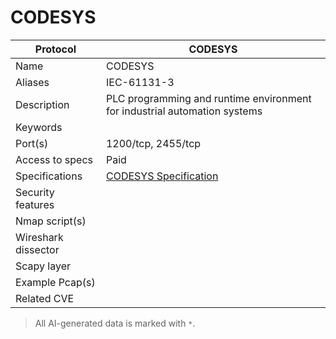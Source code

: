 # CODESYS

| Protocol | CODESYS |
|---|---|
| Name | CODESYS |
| Aliases | IEC-61131-3 |
| Description | PLC programming and runtime environment for industrial automation systems |
| Keywords |  |
| Port(s) | 1200/tcp, 2455/tcp |
| Access to specs | Paid |
| Specifications | [CODESYS Specification](https://webstore.iec.ch/publication/4552) |
| Security features |  |
| Nmap script(s) |  |
| Wireshark dissector |  |
| Scapy layer |  |
| Example Pcap(s) |  |
| Related CVE |  |



> All AI-generated data is marked with `*`.
